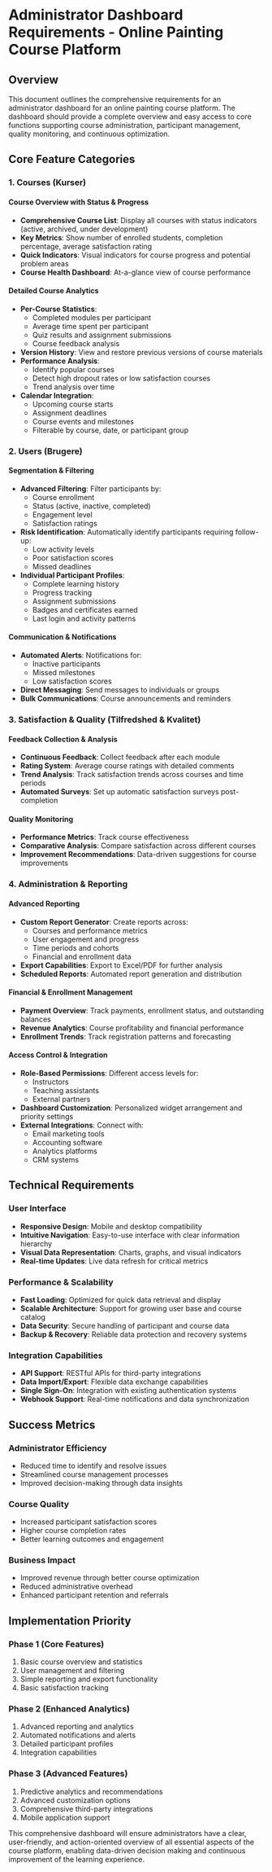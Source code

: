 # Administrator Dashboard Requirements - Online Painting Course Platform

## Overview
This document outlines the comprehensive requirements for an administrator dashboard for an online painting course platform. The dashboard should provide a complete overview and easy access to core functions supporting course administration, participant management, quality monitoring, and continuous optimization.

## Core Feature Categories

### 1. **Courses (Kurser)**

#### Course Overview with Status & Progress
- **Comprehensive Course List**: Display all courses with status indicators (active, archived, under development)
- **Key Metrics**: Show number of enrolled students, completion percentage, average satisfaction rating
- **Quick Indicators**: Visual indicators for course progress and potential problem areas
- **Course Health Dashboard**: At-a-glance view of course performance

#### Detailed Course Analytics
- **Per-Course Statistics**: 
  - Completed modules per participant
  - Average time spent per participant
  - Quiz results and assignment submissions
  - Course feedback analysis
- **Version History**: View and restore previous versions of course materials
- **Performance Analysis**: 
  - Identify popular courses
  - Detect high dropout rates or low satisfaction courses
  - Trend analysis over time
- **Calendar Integration**: 
  - Upcoming course starts
  - Assignment deadlines
  - Course events and milestones
  - Filterable by course, date, or participant group

### 2. **Users (Brugere)**

#### Segmentation & Filtering
- **Advanced Filtering**: Filter participants by:
  - Course enrollment
  - Status (active, inactive, completed)
  - Engagement level
  - Satisfaction ratings
- **Risk Identification**: Automatically identify participants requiring follow-up:
  - Low activity levels
  - Poor satisfaction scores
  - Missed deadlines
- **Individual Participant Profiles**:
  - Complete learning history
  - Progress tracking
  - Assignment submissions
  - Badges and certificates earned
  - Last login and activity patterns

#### Communication & Notifications
- **Automated Alerts**: Notifications for:
  - Inactive participants
  - Missed milestones
  - Low satisfaction scores
- **Direct Messaging**: Send messages to individuals or groups
- **Bulk Communications**: Course announcements and reminders

### 3. **Satisfaction & Quality (Tilfredshed & Kvalitet)**

#### Feedback Collection & Analysis
- **Continuous Feedback**: Collect feedback after each module
- **Rating System**: Average course ratings with detailed comments
- **Trend Analysis**: Track satisfaction trends across courses and time periods
- **Automated Surveys**: Set up automatic satisfaction surveys post-completion

#### Quality Monitoring
- **Performance Metrics**: Track course effectiveness
- **Comparative Analysis**: Compare satisfaction across different courses
- **Improvement Recommendations**: Data-driven suggestions for course improvements

### 4. **Administration & Reporting**

#### Advanced Reporting
- **Custom Report Generator**: Create reports across:
  - Courses and performance metrics
  - User engagement and progress
  - Time periods and cohorts
  - Financial and enrollment data
- **Export Capabilities**: Export to Excel/PDF for further analysis
- **Scheduled Reports**: Automated report generation and distribution

#### Financial & Enrollment Management
- **Payment Overview**: Track payments, enrollment status, and outstanding balances
- **Revenue Analytics**: Course profitability and financial performance
- **Enrollment Trends**: Track registration patterns and forecasting

#### Access Control & Integration
- **Role-Based Permissions**: Different access levels for:
  - Instructors
  - Teaching assistants
  - External partners
- **Dashboard Customization**: Personalized widget arrangement and priority settings
- **External Integrations**: Connect with:
  - Email marketing tools
  - Accounting software
  - Analytics platforms
  - CRM systems

## Technical Requirements

### User Interface
- **Responsive Design**: Mobile and desktop compatibility
- **Intuitive Navigation**: Easy-to-use interface with clear information hierarchy
- **Visual Data Representation**: Charts, graphs, and visual indicators
- **Real-time Updates**: Live data refresh for critical metrics

### Performance & Scalability
- **Fast Loading**: Optimized for quick data retrieval and display
- **Scalable Architecture**: Support for growing user base and course catalog
- **Data Security**: Secure handling of participant and course data
- **Backup & Recovery**: Reliable data protection and recovery systems

### Integration Capabilities
- **API Support**: RESTful APIs for third-party integrations
- **Data Import/Export**: Flexible data exchange capabilities
- **Single Sign-On**: Integration with existing authentication systems
- **Webhook Support**: Real-time notifications and data synchronization

## Success Metrics

### Administrator Efficiency
- Reduced time to identify and resolve issues
- Streamlined course management processes
- Improved decision-making through data insights

### Course Quality
- Increased participant satisfaction scores
- Higher course completion rates
- Better learning outcomes and engagement

### Business Impact
- Improved revenue through better course optimization
- Reduced administrative overhead
- Enhanced participant retention and referrals

## Implementation Priority

### Phase 1 (Core Features)
1. Basic course overview and statistics
2. User management and filtering
3. Simple reporting and export functionality
4. Basic satisfaction tracking

### Phase 2 (Enhanced Analytics)
1. Advanced reporting and analytics
2. Automated notifications and alerts
3. Detailed participant profiles
4. Integration capabilities

### Phase 3 (Advanced Features)
1. Predictive analytics and recommendations
2. Advanced customization options
3. Comprehensive third-party integrations
4. Mobile application support

This comprehensive dashboard will ensure administrators have a clear, user-friendly, and action-oriented overview of all essential aspects of the course platform, enabling data-driven decision making and continuous improvement of the learning experience.